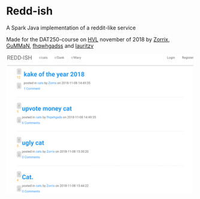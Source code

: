 # Redd-ish

A Spark Java implementation of a reddit-like service

Made for the DAT250-course on [HVL](https://hvl.no) november of 2018 by
[Zorrix](https://github.com/magnusEdva), [GuMMaN](https://github.com/gummangummangumman), [fhqwhgadss](https://github.com/fhqwhgadss) and [lauritzv](https://github.com/lauritzv)

![Screenshot](/screenshot.gif?raw=true "screenshot")
